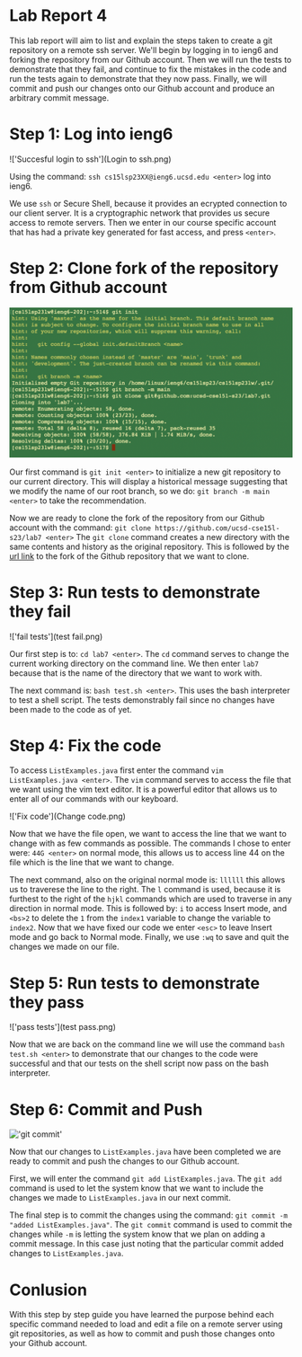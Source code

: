 # Lab Report 4

This lab report will aim to list and explain the steps taken to create a git repository on a remote ssh server. We'll begin by 
logging in to ieng6 and forking the repository from our Github account. Then we will run the tests to demonstrate that they fail, 
and continue to fix the mistakes in the code and run the tests again to demonstrate that they now pass. Finally, we will commit 
and push our changes onto our Github account and produce an arbitrary commit message. 

# Step 1: Log into ieng6

!['Succesful login to ssh'](Login to ssh.png)

Using the command: ```ssh cs15lsp23XX@ieng6.ucsd.edu <enter>``` log into ieng6. 

We use ```ssh``` or Secure Shell, because it provides an ecrypted connection to our client server. It is a cryptographic network that
provides us secure access to remote servers. Then we enter in our course specific account that has had a private key generated for 
fast access, and press ```<enter>```.

# Step 2: Clone fork of the repository from Github account 

!['init, branch, clone'](git-init-new.png)

Our first command is ```git init <enter>``` to initialize a new git repository to our current directory. This will display a historical message suggesting that we modify the name of our root branch, so we do: ```git branch -m main <enter>``` to take the recommendation. 

Now we are ready to clone the fork of the repository from our Github account with the command: 
```git clone https://github.com/ucsd-cse15l-s23/lab7 <enter>```
The ```git clone``` command creates a new directory with the same contents and history as the original repository. This is followed 
by the [url link](https://github.com/ucsd-cse15l-s23/lab7) to the fork of the Github repository that we want to clone. 

# Step 3: Run tests to demonstrate they fail

!['fail tests'](test fail.png)

Our first step is to: ```cd lab7 <enter>```. The ```cd``` command serves to change the current working directory on the command line. 
We then enter ```lab7``` because that is the name of the directory that we want to work with. 

The next command is: ```bash test.sh <enter>```. This uses the bash interpreter to test a shell script. The tests demonstrably fail since 
no changes have been made to the code as of yet. 

# Step 4: Fix the code

To access ```ListExamples.java``` first enter the command ```vim ListExamples.java <enter>```. The ```vim``` command serves to access
the file that we want using the vim text editor. It is a powerful editor that allows us to enter all of our commands with our keyboard. 

!['Fix code'](Change code.png)

Now that we have the file open, we want to access the line that we want to change with as few commands as possible. The commands I chose 
to enter were: ```44G <enter>``` on normal mode, this allows us to access line 44 on the file which is the line that we want to change.

The next command, also on the original normal mode is: ```llllll``` this allows us to traverese the line to the right. The ```l``` command
is used, because it is furthest to the right of the ```hjkl``` commands which are used to traverse in any direction in normal mode. 
This is followed by: ```i``` to access Insert mode, and ```<bs>2``` to delete the ```1``` from the ```index1``` variable to change the 
variable to ```index2```. Now that we have fixed our code we enter ```<esc>``` to leave Insert mode and go back to Normal mode. 
Finally, we use ```:wq``` to save and quit the changes we made on our file. 

# Step 5: Run tests to demonstrate they pass

!['pass tests'](test pass.png)

Now that we are back on the command line we will use the command ```bash test.sh <enter>``` to demonstrate that our changes to the code were 
successful and that our tests on the shell script now pass on the bash interpreter. 

# Step 6: Commit and Push

!['git commit'](git-add-commit-push.png)

Now that our changes to ```ListExamples.java``` have been completed we are ready to commit and push the changes to our Github account. 

First, we will enter the command ```git add ListExamples.java```. The ```git add``` command is used to let the system know that we want 
to include the changes we made to ```ListExamples.java``` in our next commit. 

The final step is to commit the changes using the command: ```git commit -m "added ListExamples.java"```. The ```git commit``` command 
is used to commit the changes while ```-m``` is letting the system know that we plan on adding a commit message. In this case just noting 
that the particular commit added changes to ```ListExamples.java```. 

# Conlusion

With this step by step guide you have learned the purpose behind each specific command needed to load and edit a file on a remote server
using git repositories, as well as how to commit and push those changes onto your Github account. 







